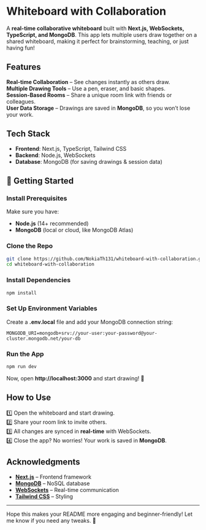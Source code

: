 #  Whiteboard with Collaboration  

A **real-time collaborative whiteboard** built with **Next.js, WebSockets, TypeScript, and MongoDB**. This app lets multiple users draw together on a shared whiteboard, making it perfect for brainstorming, teaching, or just having fun!  

##  Features  

 **Real-time Collaboration** – See changes instantly as others draw.  
 **Multiple Drawing Tools** – Use a pen, eraser, and basic shapes.  
 **Session-Based Rooms** – Share a unique room link with friends or colleagues.  
 **User Data Storage** – Drawings are saved in **MongoDB**, so you won’t lose your work.  

##  Tech Stack  

- **Frontend**: Next.js, TypeScript, Tailwind CSS  
- **Backend**: Node.js, WebSockets  
- **Database**: MongoDB (for saving drawings & session data)  

## 🔧 Getting Started  

### Install Prerequisites  
Make sure you have:  
- **Node.js** (14+ recommended)  
- **MongoDB** (local or cloud, like MongoDB Atlas)  

### Clone the Repo  

```bash
git clone https://github.com/NokiaTh131/whiteboard-with-collaboration.git
cd whiteboard-with-collaboration
```

### Install Dependencies  

```bash
npm install
```

### Set Up Environment Variables  

Create a **.env.local** file and add your MongoDB connection string:  

```env
MONGODB_URI=mongodb+srv://your-user:your-password@your-cluster.mongodb.net/your-db
```

### Run the App  

```bash
npm run dev
```

Now, open **http://localhost:3000** and start drawing! 🎨  

## How to Use  

1️⃣ Open the whiteboard and start drawing.  
2️⃣ Share your room link to invite others.  
3️⃣ All changes are synced in **real-time** with WebSockets.  
4️⃣ Close the app? No worries! Your work is saved in **MongoDB**.  


## Acknowledgments  

- **[Next.js](https://nextjs.org/)** – Frontend framework  
- **[MongoDB](https://www.mongodb.com/)** – NoSQL database  
- **[WebSockets](https://developer.mozilla.org/en-US/docs/Web/API/WebSockets_API)** – Real-time communication  
- **[Tailwind CSS](https://tailwindcss.com/)** – Styling  

---

Hope this makes your README more engaging and beginner-friendly! Let me know if you need any tweaks. 🚀
